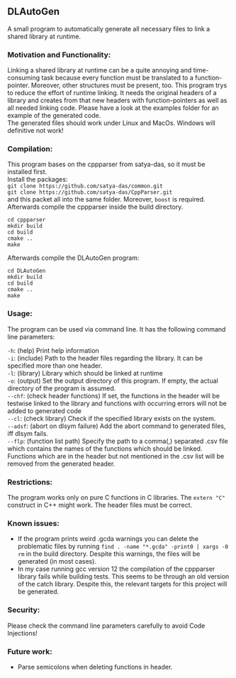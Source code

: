 ## DLAutoGen

A small program to automatically generate all necessary files to link a shared library at runtime.

### Motivation and Functionality:

Linking a shared library at runtime can be a quite annoying and time-consuming task because every
function must be translated to a function-pointer. Moreover, other structures must be present, too.
This program trys to reduce the effort of runtime linking. It needs the original headers of a library
and creates from that new headers with function-pointers as well as all needed linking code. Please have a look
at the examples folder for an example of the generated code. \
The generated files should work under Linux and MacOs.
Windows will definitive not work!

### Compilation:

This program bases on the cppparser from satya-das, so it must be installed first.
\
Install the packages: \
`git clone https://github.com/satya-das/common.git` \
`git clone https://github.com/satya-das/CppParser.git` \
and this packet all into the same folder.
Moreover, `boost` is required.\
Afterwards compile the cppparser inside the build directory.

```
cd cppparser
mkdir build
cd build
cmake ..
make
```

Afterwards compile the DLAutoGen program:

```
cd DLAutoGen
mkdir build
cd build
cmake ..
make
```

### Usage:

The program can be used via command line. It has the following command line parameters:

`-h`: (help) Print help information \
`-i`: (include) Path to the header files regarding the library. It can be specified more than one header. \
`-l`: (library) Library which should be linked at runtime \
`-o`: (output) Set the output directory of this program. If empty, the actual directory of the program is assumed. \
`--chf`: (check header functions) If set, the functions in the header will be testwise linked to the library and functions
with occurring errors will not be added to generated code \
`--cl`: (check library) Check if the specified library exists on the system. \
`--adsf`: (abort on dlsym failure) Add the abort command to generated files, iff dlsym fails. \
`--flp`: (function list path) Specify the path to a comma(,) separated .csv file which contains the names of the
functions which should be linked.
Functions which are in the header but not mentioned in the .csv list will be removed from the generated header.

### Restrictions:

The program works only on pure C functions in C libraries. The `extern "C"` construct in C++ might work. The header
files must be correct.

### Known issues:

- If the program prints weird .gcda warnings you can delete the problematic files by
  running `find . -name "*.gcda" -print0 | xargs -0 rm`
  in the build directory. Despite this warnings, the files will be generated (in most cases).
- In my case running gcc version 12 the compilation of the cppparser library fails while building tests. This seems to
  be through an old
  version of the catch library. Despite this, the relevant targets for this project will be generated.

### Security:

Please check the command line parameters carefully to avoid Code Injections!

### Future work:

- Parse semicolons when deleting functions in header.


